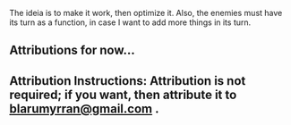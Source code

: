 The ideia is to make it work, then optimize it.
Also, the enemies must have its turn as a function, in case I want to add more things in its turn.

Attributions for now...
-
Attribution Instructions: 
Attribution is not required; if you want, then attribute it to blarumyrran@gmail.com .
-